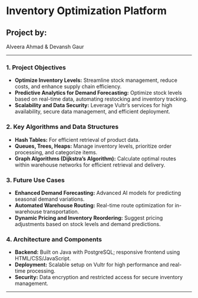 # Inventory Optimization Platform

## Project by:
Alveera Ahmad & Devansh Gaur

---

### 1. Project Objectives
- **Optimize Inventory Levels:** Streamline stock management, reduce costs, and enhance supply chain efficiency.
- **Predictive Analytics for Demand Forecasting:** Optimize stock levels based on real-time data, automating restocking and inventory tracking.
- **Scalability and Data Security:** Leverage Vultr’s services for high availability, secure data management, and efficient deployment.

### 2. Key Algorithms and Data Structures
- **Hash Tables:** For efficient retrieval of product data.
- **Queues, Trees, Heaps:** Manage inventory levels, prioritize order processing, and categorize items.
- **Graph Algorithms (Dijkstra’s Algorithm):** Calculate optimal routes within warehouse networks for efficient retrieval and delivery.

### 3. Future Use Cases
- **Enhanced Demand Forecasting:** Advanced AI models for predicting seasonal demand variations.
- **Automated Warehouse Routing:** Real-time route optimization for in-warehouse transportation.
- **Dynamic Pricing and Inventory Reordering:** Suggest pricing adjustments based on stock levels and demand predictions.

### 4. Architecture and Components
- **Backend:** Built on Java with PostgreSQL; responsive frontend using HTML/CSS/JavaScript.
- **Deployment:** Scalable setup on Vultr for high performance and real-time processing.
- **Security:** Data encryption and restricted access for secure inventory management.

---

